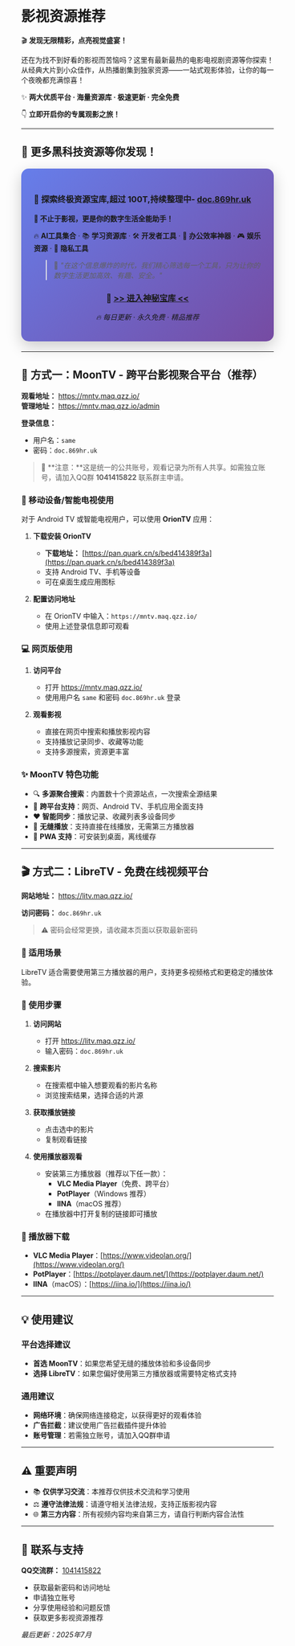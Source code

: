 # 影视资源推荐

🎬 **发现无限精彩，点亮视觉盛宴！**

还在为找不到好看的影视而苦恼吗？这里有最新最热的电影电视剧资源等你探索！从经典大片到小众佳作，从热播剧集到独家资源——一站式观影体验，让你的每一个夜晚都充满惊喜！

✨ **两大优质平台 · 海量资源库 · 极速更新 · 完全免费**

👇 **立即开启你的专属观影之旅！**

---

## 🚀 更多黑科技资源等你发现！

<div style="background: linear-gradient(135deg, #667eea 0%, #764ba2 100%); padding: 25px; border-radius: 15px; margin: 20px 0; box-shadow: 0 10px 30px rgba(0,0,0,0.2);">

### 💎 **探索终极资源宝库,超过 100T,持续整理中- [doc.869hr.uk](https://doc.869hr.uk)**

**🌟 不止于影视，更是你的数字生活全能助手！**

🔥 **AI工具集合** · 📚 **学习资源库** · 🛠️ **开发者工具** · 💼 **办公效率神器** · 🎮 **娱乐资源** · 🔐 **隐私工具**

> 💫 *"在这个信息爆炸的时代，我们精心筛选每一个工具，只为让你的数字生活更加高效、有趣、安全。"*

<div style="text-align: center; margin-top: 20px;">

### 🎯 [**>> 进入神秘宝库 <<**](https://doc.869hr.uk)

*🔥 每日更新 · 永久免费 · 精品推荐*

</div>

</div>

---

## 🌙 方式一：MoonTV - 跨平台影视聚合平台（推荐）

**观看地址：** https://mntv.maq.qzz.io/  
**管理地址：** https://mntv.maq.qzz.io/admin

**登录信息：**
- 用户名：`same`
- 密码：`doc.869hr.uk`

> 📝 **注意：**这是统一的公共账号，观看记录为所有人共享。如需独立账号，请加入QQ群 **1041415822** 联系群主申请。

### 📱 移动设备/智能电视使用

对于 Android TV 或智能电视用户，可以使用 **OrionTV** 应用：

1. **下载安装 OrionTV**
   - **下载地址：** [https://pan.quark.cn/s/bed414389f3a](https://pan.quark.cn/s/bed414389f3a)
   - 支持 Android TV、手机等设备
   - 可在桌面生成应用图标

2. **配置访问地址**
   - 在 OrionTV 中输入：`https://mntv.maq.qzz.io/`
   - 使用上述登录信息即可观看

### 💻 网页版使用

1. **访问平台**
   - 打开 https://mntv.maq.qzz.io/
   - 使用用户名 `same` 和密码 `doc.869hr.uk` 登录

2. **观看影视**
   - 直接在网页中搜索和播放影视内容
   - 支持播放记录同步、收藏等功能
   - 支持多源搜索，资源更丰富

### ✨ MoonTV 特色功能

- 🔍 **多源聚合搜索**：内置数十个资源站点，一次搜索全源结果
- 📱 **跨平台支持**：网页、Android TV、手机应用全面支持
- ❤️ **智能同步**：播放记录、收藏列表多设备同步
- 📡 **无缝播放**：支持直接在线播放，无需第三方播放器
- 🌙 **PWA 支持**：可安装到桌面，离线缓存

---

## 🎬 方式二：LibreTV - 免费在线视频平台

**网站地址：** https://litv.maq.qzz.io/

**访问密码：** `doc.869hr.uk`  
> ⚠️ 密码会经常更换，请收藏本页面以获取最新密码

### 📱 适用场景

LibreTV 适合需要使用第三方播放器的用户，支持更多视频格式和更稳定的播放体验。

### 🔧 使用步骤

1. **访问网站**
   - 打开 https://litv.maq.qzz.io/
   - 输入密码：`doc.869hr.uk`

2. **搜索影片**
   - 在搜索框中输入想要观看的影片名称
   - 浏览搜索结果，选择合适的片源

3. **获取播放链接**
   - 点击选中的影片
   - 复制观看链接

4. **使用播放器观看**
   - 安装第三方播放器（推荐以下任一款）：
     - **VLC Media Player**（免费、跨平台）
     - **PotPlayer**（Windows 推荐）
     - **IINA**（macOS 推荐）
   - 在播放器中打开复制的链接即可播放

### 📱 播放器下载

- **VLC Media Player**：[https://www.videolan.org/](https://www.videolan.org/)
- **PotPlayer**：[https://potplayer.daum.net/](https://potplayer.daum.net/)
- **IINA**（macOS）：[https://iina.io/](https://iina.io/)

---

## 💡 使用建议

### 平台选择建议

- **首选 MoonTV**：如果您希望无缝的播放体验和多设备同步
- **选择 LibreTV**：如果您偏好使用第三方播放器或需要特定格式支持

### 通用建议

- **网络环境**：确保网络连接稳定，以获得更好的观看体验
- **广告拦截**：建议使用广告拦截插件提升体验
- **账号管理**：若需独立账号，请加入QQ群申请

---

## ⚠️ 重要声明

- 📚 **仅供学习交流**：本推荐仅供技术交流和学习使用
- ⚖️ **遵守法律法规**：请遵守相关法律法规，支持正版影视内容
- 🌐 **第三方内容**：所有视频内容均来自第三方，请自行判断内容合法性

---

## 👥 联系与支持

**QQ交流群：** [1041415822](https://qm.qq.com/q/59EWTaGqfu)  
- 获取最新密码和访问地址  
- 申请独立账号  
- 分享使用经验和问题反馈  
- 获取更多影视资源推荐

*最后更新：2025年7月*
